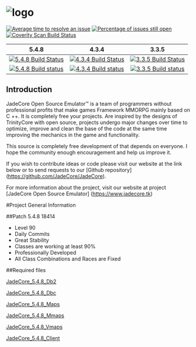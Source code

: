 ﻿# ![logo](http://image.prntscr.com/image/5204070d9fe44cf2b2960cd66940922a.png)

[![Average time to resolve an issue](http://isitmaintained.com/badge/resolution/JadeCore/JadeCore.svg)](http://isitmaintained.com/project/JadeCore/JadeCore "Average time to resolve an issue")
[![Percentage of issues still open](http://isitmaintained.com/badge/open/JadeCore/JadeCore.svg)](http://isitmaintained.com/project/JadeCore/JadeCore "Percentage of issues still open")
[![Coverity Scan Build Status](https://scan.coverity.com/projects/10616/badge.svg)]("https://scan.coverity.com/projects/jadecore-jadecore)

5.4.8 | 4.3.4 | 3.3.5
:------------: | :------------: | :------------:
[![5.4.8 Build Status](https://travis-ci.org/JadeCore/JadeCore.svg?branch=5.4.8)](https://travis-ci.org/JadeCore/JadeCore/builds) |[![4.3.4 Build Status](https://travis-ci.org/JadeCore/JadeCore.svg?branch=4.3.4)](https://travis-ci.org/JadeCore/JadeCore/builds) | [![3.3.5 Build Status](https://travis-ci.org/JadeCore/JadeCore.svg?branch=3.3.5)](https://travis-ci.org/JadeCore/JadeCore/builds)
[![5.4.8 Build status](https://ci.appveyor.com/api/projects/status/jrv4u77aw5qtjuu5/branch/5.4.8?svg=true)](https://ci.appveyor.com/project/Bodeguero/jadecore/branch/5.4.8) | [![4.3.4 Build status](https://ci.appveyor.com/api/projects/status/jrv4u77aw5qtjuu5/branch/4.3.4?svg=true)](https://ci.appveyor.com/project/Bodeguero/jadecore/branch/4.3.4) | [![3.3.5 Build status](https://ci.appveyor.com/api/projects/status/jrv4u77aw5qtjuu5/branch/3.3.5?svg=true)](https://ci.appveyor.com/project/Bodeguero/jadecore/branch/3.3.5) |

## Introduction

JadeCore Open Source Emulator™ is a team of programmers without professional profits that make games Framework MMORPG mainly based on C ++. It is completely free your projects. Are inspired by the designs of TrinityCore with open source, projects undergo major changes over time to optimize, improve and clean the base of the code at the same time improving the mechanics in the game and functionality.

This source is completely free development of that depends on everyone. I hope the community enough encouragement and help us improve it.

If you wish to contribute ideas or code please visit our website at the link below or to send requests to our [Github repository] (https://github.com/JadeCore/JadeCore).

For more information about the project, visit our website at project [JadeCore Open Source Emulator] (https://www.jadecore.tk)

#Project General Information

##Patch 5.4.8 18414

+ Level 90
+ Daily Commits
+ Great Stability
+ Classes are working at least 90%
+ Professionally Developed
+ All Class Combinations and Races are Fixed

##Required files

[JadeCore_5.4.8_Db2](https://mega.nz/#!CIdGlRqY!KQnE1OVm8oKtuvpjpwAeZWuD6HGOoykMYk_qomzaG7I)

[JadeCore_5.4.8_Dbc](https://mega.nz/#!Tc8j2YLR!PiA6UsXSRTAygXNY4hn4n81vJLqYwidFDpmfkZlsKTw)

[JadeCore_5.4.8_Maps](https://mega.nz/#!zV1DjTDB!mTlVkcKT7hvq5Bq_l01yDs4Tl6WT3kuRjLRkEpKO1UY)

[JadeCore_5.4.8_Mmaps](https://mega.nz/#!fQVjlDzL!0TLoevDvTb6OBdRrS3qb1xmxh111Yod2IH_gLpB0RKM)

[JadeCore_5.4.8_Vmaps](https://mega.nz/#!iZcGVBwa!tgZFPhg0Dvl1BsM6bwU-bPS34xCThx_iykFLq9eyy4c)

[JadeCore_5.4.8_Client](https://github.com/JadeCore/JadeCore/blob/5.4.8/contrib/New%20Patch%205.4.8.exe)